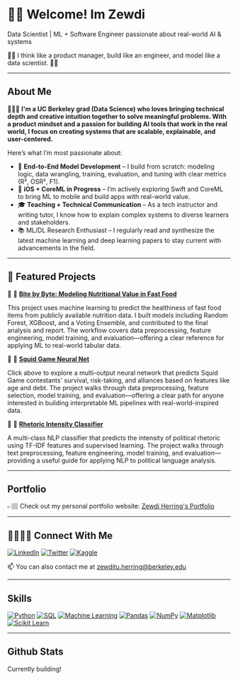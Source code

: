 # 👋🏽 Welcome! Im Zewdi 

Data Scientist | ML + Software Engineer passionate about real-world AI & systems

🧩🧠 I think like a product manager, build like an engineer, and model like a data scientist. 🧩🧠

---
## About Me

👩🏽‍💻 **I'm a UC Berkeley grad (Data Science) who loves bringing technical depth and creative intuition together to solve meaningful problems. With a product mindset and a passion for building AI tools that work in the real world, I focus on creating systems that are scalable, explainable, and user-centered.**

Here’s what I’m most passionate about:

- 🤖 **End-to-End Model Development** – I build from scratch: modeling logic, data wrangling, training, evaluation, and tuning with clear metrics (R², OSR², F1).
- 📱 **iOS + CoreML in Progress** – I’m actively exploring Swift and CoreML to bring ML to mobile and build apps with real-world value.
- 🎓 **Teaching + Technical Communication** – As a tech instructor and writing tutor, I know how to explain complex systems to diverse learners and stakeholders.
- 📚 ML/DL Research Enthusiast – I regularly read and synthesize the latest machine learning and deep learning papers to stay current with advancements in the field.

---

## 🔬 Featured Projects
📌 🍕 [**Bite by Byte: Modeling Nutritional Value in Fast Food**](https://colab.research.google.com/drive/1qnMPtRRKZ6BdIJk8u_-_9RT7YT_7Z9Gk?usp=sharing)

This project uses machine learning to predict the healthiness of fast food items from publicly available nutrition data. I built models including Random Forest, XGBoost, and a Voting Ensemble, and contributed to the final analysis and report. The workflow covers data preprocessing, feature engineering, model training, and evaluation—offering a clear reference for applying ML to real-world tabular data.

📌 🦑 [**Squid Game Neural Net**](https://deepnote.com/app/zewdis-first-project/Squid-Game-Model-7ef8e996-cf1b-4c33-b841-018900a3e6d2?)

Click above to explore a multi-output neural network that predicts Squid Game contestants' survival, risk-taking, and alliances based on features like age and debt. The project walks through data preprocessing, feature selection, model training, and evaluation—offering a clear path for anyone interested in building interpretable ML pipelines with real-world-inspired data.

📌 🧠 [**Rhetoric Intensity Classifier**](https://github.com/zewdih/rhetoric-intensity-classifier)

A multi-class NLP classifier that predicts the intensity of political rhetoric using TF-IDF features and supervised learning. The project walks through text preprocessing, feature engineering, model training, and evaluation—providing a useful guide for applying NLP to political language analysis.

---

## Portfolio

👉🏽 Check out my personal portfolio website:  [Zewdi Herring's Portfolio](https://zewdiherring.carrd.co)

---

## 🫱🏽‍🫲🏼 Connect With Me

[![LinkedIn](https://img.shields.io/badge/LinkedIn-blue?style=for-the-badge&logo=linkedin&logoColor=white)](https://linkedin.com/in/zewdi-herring) [![Twitter](https://img.shields.io/badge/Twitter-1DA1F2?style=for-the-badge&logo=twitter&logoColor=white)](https://x.com/thisiszewdi) [![Kaggle](https://img.shields.io/badge/Kaggle-20BEFF?style=for-the-badge&logo=kaggle&logoColor=white)](https://www.kaggle.com/zewdiherring)


📫 You can also contact me at zewditu.herring@berkeley.edu

---

## Skills

[![Python](https://img.shields.io/badge/Python-3670A0?style=for-the-badge&logo=python&logoColor=white)](https://www.python.org/)
[![SQL](https://img.shields.io/badge/SQL-4479A1?style=for-the-badge&logo=postgresql&logoColor=white)](https://www.postgresql.org/)
[![Machine Learning](https://img.shields.io/badge/Machine%20Learning-FF6F00?style=for-the-badge&logo=sklearn&logoColor=white)](https://scikit-learn.org/) [![Pandas](https://img.shields.io/badge/Pandas-150458?style=for-the-badge&logo=pandas&logoColor=white)](https://pandas.pydata.org/) [![NumPy](https://img.shields.io/badge/Numpy-013243?style=for-the-badge&logo=numpy&logoColor=white)](https://numpy.org/) [![Matplotlib](https://img.shields.io/badge/Matplotlib-00758f?style=for-the-badge&logo=matplotlib&logoColor=white)](https://matplotlib.org/) [![Scikit Learn](https://img.shields.io/badge/Scikit--Learn-F7931E?style=for-the-badge&logo=scikit-learn&logoColor=white)](https://scikit-learn.org/)

---

## Github Stats

Currently building!
